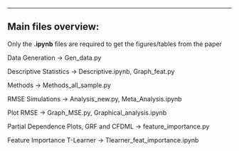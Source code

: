 --------------------------------------
Main files overview:
--------------------------------------
Only the **.ipynb** files are required to get the figures/tables from the paper

Data Generation &rarr; Gen_data.py 

Descriptive Statistics &rarr; Descriptive.ipynb, Graph_feat.py

Methods &rarr;	Methods_all_sample.py

RMSE Simulations &rarr;	Analysis_new.py, Meta_Analysis.ipynb

Plot RMSE	&rarr; Graph_MSE.py, Graphical_analysis.ipynb

Partial Dependence Plots, GRF and CFDML &rarr;	feature_importance.py

Feature Importance T-Learner &rarr; Tlearner_feat_importance.ipynb
